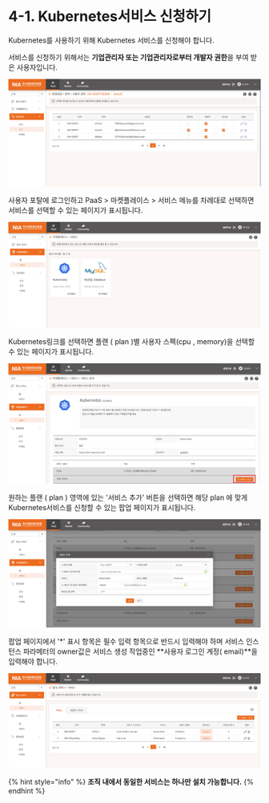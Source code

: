 # 4-1. Kubernetes서비스 신청하기

Kubernetes를 사용하기 위해 Kubernetes 서비스를 신청해야 합니다.

서비스를 신청하기 위해서는 **기업관리자 또는 기업관리자로부터 개발자 권한**을 부여 받은 사용자입니다.

![](../../.gitbook/assets/image%20%28161%29.png)

사용자 포탈에 로그인하고 PaaS &gt; 마켓플레이스 &gt; 서비스 메뉴를 차례대로 선택하면 서비스를 선택할 수 있는 페이지가 표시됩니다.

![](../../.gitbook/assets/image%20%28156%29.png)

Kubernetes링크를 선택하면 플랜 \( plan \)별  사용자 스펙\(cpu , memory\)을  선택할 수 있는  페이지가 표시됩니다.

![](../../.gitbook/assets/image%20%28139%29.png)

원하는 플랜 \( plan \) 영역에 있는 '서비스 추가' 버튼을 선택하면 해당 plan 에 맞게 Kubernetes서비스를 신청할 수 있는 팝업 페이지가 표시됩니다.

![](../../.gitbook/assets/image%20%28160%29.png)

팝업 페이지에서 '\*' 표시 항목은 필수 입력 항목으로 반드시 입력해야 하며 서비스 인스턴스 파라메터의 owner값은 서비스 생성 작업중인 **사용자 로그인 계정\( email\)**을 입력해야 합니다. 

![](../../.gitbook/assets/image%20%28159%29.png)

{% hint style="info" %}
**조직 내에서 동일한 서비스는 하나만 설치 가능합니다.**
{% endhint %}


